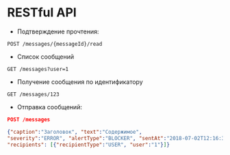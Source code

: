 # RESTful API
- Подтверждение прочтения: 
```
POST /messages/{messageId}/read
```
- Список сообщений
```
GET /messages?user=1
```
- Получение сообщения по идентификатору
```
GET /messages/123
```
- Отправка сообщений: 
```json
POST /messages

{"caption":"Заголовок", "text":"Содержимое",
"severity":"ERROR", "alertType":"BLOCKER", "sentAt":"2018-07-02T12:16:37",
"recipients": [{"recipientType":"USER", "user":"1"}]}
```
